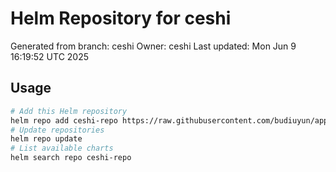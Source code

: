 # Helm Repository for ceshi
Generated from branch: ceshi
Owner: ceshi
Last updated: Mon Jun  9 16:19:52 UTC 2025

## Usage
```bash
# Add this Helm repository
helm repo add ceshi-repo https://raw.githubusercontent.com/budiuyun/appStore/helm-ceshi/
# Update repositories
helm repo update
# List available charts
helm search repo ceshi-repo
```
